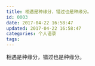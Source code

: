 ```yaml
---
title: 相遇是种缘分，错过也是种缘分。
id: 0003
date: 2017-04-22 16:58:47
updated: 2017-04-22 16:58:47
categories: 个人语录
tags:
---
```


相遇是种缘分，错过也是种缘分。
